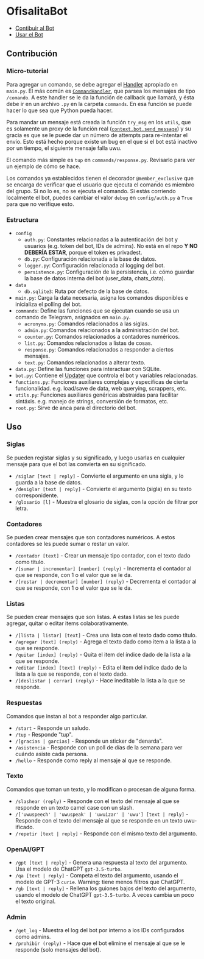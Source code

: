 # OfisalitaBot

- [Contibuir al Bot](#contribución)
- [Usar el Bot](#uso)

## Contribución

### Micro-tutorial

Para agregar un comando, se debe agregar el [Handler](https://python-telegram-bot.readthedocs.io/en/stable/telegram.ext.html#handlers) apropiado en `main.py`. El más común es [`CommandHandler`](https://python-telegram-bot.readthedocs.io/en/stable/telegram.ext.html#handlers), que parsea los mensajes de tipo `/comando`. A este handler se le da la función de callback que llamará, y ésta debe ir en un archivo `.py` en la carpeta `commands`. En esa función se puede hacer lo que sea que Python pueda hacer.

Para mandar un mensaje está creada la función `try_msg` en los `utils`, que es solamente un proxy de la función real ([`context.bot.send_message`](https://python-telegram-bot.readthedocs.io/en/stable/telegram.bot.html#telegram.Bot.send_message)) y su gracia es que se le puede dar un número de attempts para re-intentar el envío. Esto está hecho porque existe un bug en el que si el bot está inactivo por un tiempo, el siguiente mensaje falla uwu.

El comando más simple es `tup` en `commands/response.py`. Revisarlo para ver un ejemplo de cómo se hace.

Los comandos ya establecidos tienen el decorador `@member_exclusive` que se encarga de verificar que el usuario que ejecuta el comando es miembro del grupo. Si no lo es, no se ejecuta el comando. Si estás corriendo localmente el bot, puedes cambiar el valor `debug` en `config/auth.py` a `True` para que no verifique esto.

### Estructura

- `config`
  - `auth.py`: Constantes relacionadas a la autenticación del bot y usuarios (e.g. token del bot, IDs de admins). No está en el repo **Y NO DEBERÍA ESTAR**, porque el token es privadest.
  - `db.py`: Configuración relacionada a la base de datos.
  - `logger.py`: Configuración relacionada al logging del bot.
  - `persistence.py`: Configuración de la persistencia, i.e. cómo guardar la base de datos interna del bot (user_data, chats_data).
- `data`
  - `db.sqlite3`: Ruta por defecto de la base de datos.
- `main.py`: Carga la data necesaria, asigna los comandos disponibles e inicializa el polling del bot.
- `commands`: Define las funciones que se ejecutan cuando se usa un comando de Telegram, asignados en `main.py`.
  - `acronyms.py`: Comandos relacionados a las siglas.
  - `admin.py`: Comandos relacionados a la administración del bot.
  - `counter.py`: Comandos relacionados a contadores numéricos.
  - `list.py`: Comandos relacionados a listas de cosas.
  - `response.py`: Comandos relacionados a responder a ciertos mensajes.
  - `text.py`: Comandos relacionados a alterar texto.
- `data.py`: Define las funciones para interactuar con SQLite.
- `bot.py`: Contiene el [Updater](https://python-telegram-bot.readthedocs.io/en/stable/telegram.ext.updater.html) que controla el bot y variables relacionadas.
- `functions.py`: Funciones auxiliares complejas y específicas de cierta funcionalidad. e.g. load/save de data, web querying, scrappers, etc.
- `utils.py`: Funciones auxiliares genéricas abstraídas para facilitar sintáxis. e.g. manejo de strings, conversión de formatos, etc.
- `root.py`: Sirve de anca para el directorio del bot.

## Uso

### Siglas

Se pueden registar siglas y su significado, y luego usarlas en cualquier mensaje para que el bot las convierta en su significado.

- `/siglar [text | reply]` - Convierte el argumento en una sigla, y lo guarda a la base de datos.
- `/desiglar [text | reply]` - Convierte el argumento (sigla) en su texto corresponidente.
- `/glosario [l]` - Muestra el glosario de siglas, con la opción de filtrar por letra.

### Contadores

Se pueden crear mensajes que son contadores numéricos. A estos contadores se les puede sumar o restar un valor.

- `/contador [text]` - Crear un mensaje tipo contador, con el texto dado como título.
- `/[sumar | incrementar] [number] (reply)` - Incrementa el contador al que se responde, con 1 o el valor que se le da.
- `/[restar | decrementar] [number] (reply)` - Decrementa el contador al que se responde, con 1 o el valor que se le da.

### Listas

Se pueden crear mensajes que son listas. A estas listas se les puede agregar, quitar o editar items colaborativamente.

- `/[lista | listar] [text]` - Crea una lista con el texto dado como título.
- `/agregar [text] (reply)` - Agrega el texto dado como item a la lista a la que se responde.
- `/quitar [index] (reply)` - Quita el item del índice dado de la lista a la que se responde.
- `/editar [index] [text] (reply)` - Edita el item del índice dado de la lista a la que se responde, con el texto dado.
- `/[deslistar | cerrar] (reply)` - Hace ineditable la lista a la que se responde.

### Respuestas

Comandos que instan al bot a responder algo particular.

- `/start` - Responde un saludo.
- `/tup` - Responde "tup".
- `/[gracias | garcias]` - Responde un sticker de "denarda".
- `/asistencia` - Responde con un poll de días de la semana para ver cuándo asiste cada persona.
- `/hello` - Responde como reply al mensaje al que se responde.

### Texto

Comandos que toman un texto, y lo modifican o procesan de alguna forma.

- `/slashear (reply)` - Responde con el texto del mensaje al que se responde en un texto camel case con un slash.
- `/['uwuspeech' | 'uwuspeak' | 'uwuizar' | 'uwu'] [text | reply]` - Responde con el texto del mensaje al que se responde en un texto uwu-ificado.
- `/repetir [text | reply]` - Responde con el mismo texto del argumento.

### OpenAI/GPT

- `/gpt [text | reply]` - Genera una respuesta al texto del argumento. Usa el modelo de ChatGPT `gpt-3.5-turbo`.
- `/qa [text | reply]` - Competa el texto del argumento, usando el modelo de GPT-3 `curie`. Warning: tiene menos filtros que ChatGPT.
- `/gb [text | reply]` - Rellena los guiones bajos del texto del argumento, usando el modelo de ChatGPT `gpt-3.5-turbo`. A veces cambia un poco el texto original.

### Admin

- `/get_log` - Muestra el log del bot por interno a los IDs configurados como admins.
- `/prohibir (reply)` - Hace que el bot elimine el mensaje al que se le responde (solo mensajes del bot).
